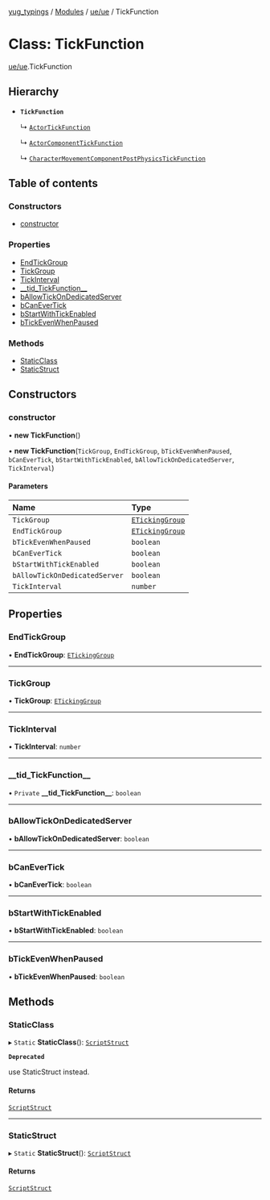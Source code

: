 [yug_typings](../README.md) / [Modules](../modules.md) / [ue/ue](../modules/ue_ue.md) / TickFunction

# Class: TickFunction

[ue/ue](../modules/ue_ue.md).TickFunction

## Hierarchy

- **`TickFunction`**

  ↳ [`ActorTickFunction`](ue_ue.ActorTickFunction.md)

  ↳ [`ActorComponentTickFunction`](ue_ue.ActorComponentTickFunction.md)

  ↳ [`CharacterMovementComponentPostPhysicsTickFunction`](ue_ue.CharacterMovementComponentPostPhysicsTickFunction.md)

## Table of contents

### Constructors

- [constructor](ue_ue.TickFunction.md#constructor)

### Properties

- [EndTickGroup](ue_ue.TickFunction.md#endtickgroup)
- [TickGroup](ue_ue.TickFunction.md#tickgroup)
- [TickInterval](ue_ue.TickFunction.md#tickinterval)
- [\_\_tid\_TickFunction\_\_](ue_ue.TickFunction.md#__tid_tickfunction__)
- [bAllowTickOnDedicatedServer](ue_ue.TickFunction.md#ballowtickondedicatedserver)
- [bCanEverTick](ue_ue.TickFunction.md#bcanevertick)
- [bStartWithTickEnabled](ue_ue.TickFunction.md#bstartwithtickenabled)
- [bTickEvenWhenPaused](ue_ue.TickFunction.md#btickevenwhenpaused)

### Methods

- [StaticClass](ue_ue.TickFunction.md#staticclass)
- [StaticStruct](ue_ue.TickFunction.md#staticstruct)

## Constructors

### constructor

• **new TickFunction**()

• **new TickFunction**(`TickGroup`, `EndTickGroup`, `bTickEvenWhenPaused`, `bCanEverTick`, `bStartWithTickEnabled`, `bAllowTickOnDedicatedServer`, `TickInterval`)

#### Parameters

| Name | Type |
| :------ | :------ |
| `TickGroup` | [`ETickingGroup`](../enums/ue_ue.ETickingGroup.md) |
| `EndTickGroup` | [`ETickingGroup`](../enums/ue_ue.ETickingGroup.md) |
| `bTickEvenWhenPaused` | `boolean` |
| `bCanEverTick` | `boolean` |
| `bStartWithTickEnabled` | `boolean` |
| `bAllowTickOnDedicatedServer` | `boolean` |
| `TickInterval` | `number` |

## Properties

### EndTickGroup

• **EndTickGroup**: [`ETickingGroup`](../enums/ue_ue.ETickingGroup.md)

___

### TickGroup

• **TickGroup**: [`ETickingGroup`](../enums/ue_ue.ETickingGroup.md)

___

### TickInterval

• **TickInterval**: `number`

___

### \_\_tid\_TickFunction\_\_

• `Private` **\_\_tid\_TickFunction\_\_**: `boolean`

___

### bAllowTickOnDedicatedServer

• **bAllowTickOnDedicatedServer**: `boolean`

___

### bCanEverTick

• **bCanEverTick**: `boolean`

___

### bStartWithTickEnabled

• **bStartWithTickEnabled**: `boolean`

___

### bTickEvenWhenPaused

• **bTickEvenWhenPaused**: `boolean`

## Methods

### StaticClass

▸ `Static` **StaticClass**(): [`ScriptStruct`](ue_ue.ScriptStruct.md)

**`Deprecated`**

use StaticStruct instead.

#### Returns

[`ScriptStruct`](ue_ue.ScriptStruct.md)

___

### StaticStruct

▸ `Static` **StaticStruct**(): [`ScriptStruct`](ue_ue.ScriptStruct.md)

#### Returns

[`ScriptStruct`](ue_ue.ScriptStruct.md)

